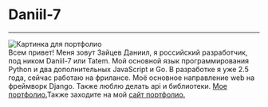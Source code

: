 # Daniil-7
--- 
![Картинка для портфолио](https://res.cloudinary.com/tatemmedia/image/upload/v1644736162/githubprofile.webp)
<br/>Всем привет! Меня зовут Зайцев Даниил, я  российский разработчик, под ником Daniil-7 или Tatem. Мой основной язык программирования  Python и два дополнительных JavaScript и Go. В разработке я уже 2.5 года, сейчас работаю на фрилансе.
Моё основное направление web на фреймворк Django. Также люблю делать api и библиотеки. [Мое портфолио.](https://docs.google.com/document/d/1ucIiAUSOQr0ooHj_3y0d5tmh56H8k1I_/edit?usp=drivesdk&ouid=104227780186177361769&rtpof=true&sd=true)Также заходите  на мой [сайт портфолио.](https://tatem.pythonanywhere.com)


